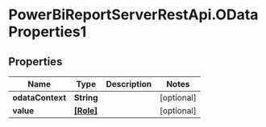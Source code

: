 # PowerBiReportServerRestApi.ODataProperties1

## Properties
Name | Type | Description | Notes
------------ | ------------- | ------------- | -------------
**odataContext** | **String** |  | [optional] 
**value** | [**[Role]**](Role.md) |  | [optional] 



